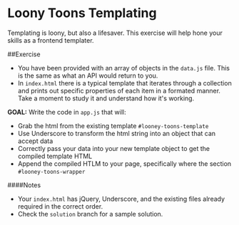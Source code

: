 # Loony Toons Templating

Templating is loony, but also a lifesaver. This exercise will help hone your skills as a frontend templater.

##Exercise

* You have been provided with an array of objects in the `data.js` file. This is the same as what an API would return to you.
* In `index.html` there is a typical template that iterates through a collection and prints out specific properties of each item in a formated manner. Take a moment to study it and understand how it's working.

**GOAL:** Write the code in `app.js` that will:

  * Grab the html from the existing template `#looney-toons-template`
  * Use Underscore to transform the html string into an object that can accept data
  * Correctly pass your data into your new template object to get the compiled template HTML
  * Append the compiled HTLM to your page, specifically where the section `#looney-toons-wrapper`
  
  
####Notes
* Your `index.html` has jQuery, Underscore, and the existing files already required in the correct order.
* Check the `solution` branch for a sample solution.
